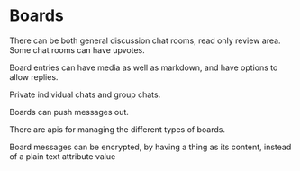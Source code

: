 # Boards

There can be both general discussion chat rooms, read only review area. Some chat rooms can have upvotes.

Board entries can have media as well as markdown, and have options to allow replies.

Private individual chats and group chats.

Boards can push messages out.

There are apis for managing the different types of boards.

Board messages can be encrypted, by having a thing as its content, instead of a plain text attribute value